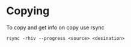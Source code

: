 # Copying

To copy and get info on copy use rsync

    rsync -rhiv --progress <source> <desination>
